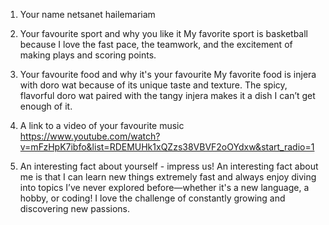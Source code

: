 1. Your name
   netsanet hailemariam
2. Your favourite sport and why you like it
   My favorite sport is basketball because I love the fast pace, the teamwork, and the excitement of making plays and scoring points.

3. Your favourite food and why it's your favourite
   My favorite food is injera with doro wat because of its unique taste and texture. The spicy, flavorful doro wat paired with the tangy injera makes it a dish I can’t get enough of it.

4. A link to a video of your favourite music
   https://www.youtube.com/watch?v=mFzHpK7ibfo&list=RDEMUHk1xQZzs38VBVF2oOYdxw&start_radio=1
5. An interesting fact about yourself - impress us!
   An interesting fact about me is that I can learn new things extremely fast and always enjoy diving into topics I’ve never explored before—whether it's a new language, a hobby, or coding! I love the challenge of constantly growing and discovering new passions.
